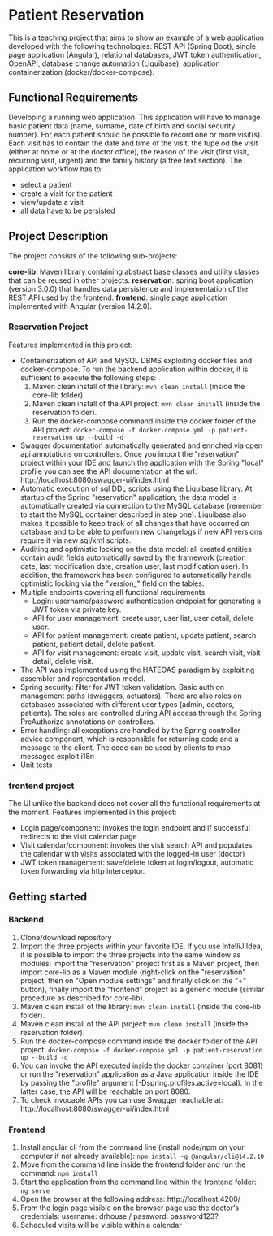 # Patient Reservation

This is a teaching project that aims to show an example of a web application developed with the following technologies: REST API (Spring Boot), single page application (Angular), relational databases, JWT token authentication, OpenAPI, database change automation (Liquibase), application containerization (docker/docker-compose).

## Functional Requirements
Developing a running web application. 
This application will have to manage basic patient data (name, surname, date of birth and social security number). For each patient should be possible to record one or more visit(s). Each visit has to contain the date and time of the visit, the tupe od the visit (either at home or at the doctor office), the reason of the visit (first visit, recurring visit, urgent) and the family history (a free text section).
The application workflow has to:
- select a patient
- create a visit for the patient
- view/update a visit
- all data have to be persisted


## Project Description
The project consists of the following sub-projects:

**core-lib**: Maven library containing abstract base classes and utility classes that can be reused in other projects. 
**reservation**: spring boot application (version 3.0.0) that handles data persistence and implementation of the REST API used by the frontend.
**frontend**: single page application implemented with Angular (version 14.2.0). 

### Reservation Project
Features implemented in this project:
- Containerization of API and MySQL DBMS exploiting docker files and docker-compose. To run the backend application within docker, it is sufficient to execute the following steps:
	1) Maven clean install of the library: `mvn clean install` (inside the core-lib folder).
	2) Maven clean install of the API project: `mvn clean install` (inside the reservation folder).
	3) Run the docker-compose command inside the docker folder of the API project: `docker-compose -f docker-compose.yml -p patient-reservation up --build -d`
- Swagger documentation automatically generated and enriched via open api annotations on controllers. Once you import the "reservation" project within your IDE and launch the application with the Spring "local" profile you can see the API documentation at the url: http://localhost:8080/swagger-ui/index.html
- Automatic execution of sql DDL scripts using the Liquibase library. At startup of the Spring "reservation" application, the data model is automatically created via connection to the MySQL database (remember to start the MySQL container described in step one). Liquibase also makes it possible to keep track of all changes that have occurred on database and to be able to perform new changelogs if new API versions require it via new sql/xml scripts.
- Auditing and optimistic locking on the data model: all created entities contain audit fields automatically saved by the framework (creation date, last modification date, creation user, last modification user). In addition, the framework has been configured to automatically handle optimistic locking via the "version_" field on the tables.
- Multiple endpoints covering all functional requirements: 
	- Login: username/password authentication endpoint for generating a JWT token via private key. 
	- API for user management: create user, user list, user detail, delete user.
	- API for patient management: create patient, update patient, search patient, patient detail, delete patient.
	- API for visit management: create visit, update visit, search visit, visit detail, delete visit.
- The API was implemented using the HATEOAS paradigm by exploiting assembler and representation model.
- Spring security: filter for JWT token validation. Basic auth on management paths (swaggers, actuators). There are also roles on databases 
associated with different user types (admin, doctors, patients). The roles are controlled during API access through the Spring PreAuthorize annotations on controllers.
- Error handling: all exceptions are handled by the Spring controller advice component, which is responsible for returning code and a message to the client. The code can be used by clients to map messages exploit i18n
- Unit tests

### frontend project
The UI unlike the backend does not cover all the functional requirements at the moment.
Features implemented in this project:
- Login page/component: invokes the login endpoint and if successful redirects to the visit calendar page
- Visit calendar/component: invokes the visit search API and populates the calendar with visits associated with the logged-in user (doctor)
- JWT token management: save/delete token at login/logout, automatic token forwarding via http interceptor.


## Getting started

### Backend
1) Clone/download repository
2) Import the three projects within your favorite IDE. If you use IntelliJ Idea, it is possible to import the three projects into the same window as modules: import the "reservation" project first as a Maven project, then import core-lib as a Maven module (right-click on the "reservation" project, then on "Open module settings" and finally click on the "+" button), finally import the "frontend" project as a generic module (similar procedure as described for core-lib).
3) Maven clean install of the library: `mvn clean install` (inside the core-lib folder).
4) Maven clean install of the API project: `mvn clean install` (inside the reservation folder).
5) Run the docker-compose command inside the docker folder of the API project: `docker-compose -f docker-compose.yml -p patient-reservation up --build -d`
6) You can invoke the API executed inside the docker container (port 8081) or run the "reservation" application as a Java application inside the IDE by passing the "profile" argument (-Dspring.profiles.active=local). In the latter case, the API will be reachable on port 8080.
7) To check invocable APIs you can use Swagger reachable at: http://localhost:8080/swagger-ui/index.html

### Frontend
1) Install angular cli from the command line (install node/npm on your computer if not already available): `npm install -g @angular/cli@14.2.10`
2) Move from the command line inside the frontend folder and run the command: `npm install`
3) Start the application from the command line within the frontend folder: `ng serve`
4) Open the browser at the following address: http://localhost:4200/
5) From the login page visible on the browser page use the doctor's credentials:  username: drhouse / password: password123?
6) Scheduled visits will be visible within a calendar
